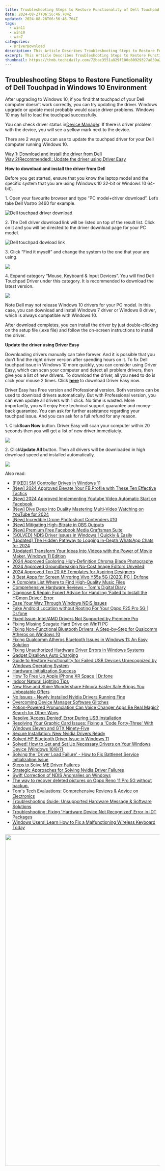 ```yaml
---
title: Troubleshooting Steps to Restore Functionality of Dell Touchpad in Windows 10 Environment
date: 2024-08-27T06:56:46.704Z
updated: 2024-08-28T06:56:46.704Z
tags:
  - win11
  - win10
  - win7
categories:
  - DriverDownload
description: This Article Describes Troubleshooting Steps to Restore Functionality of Dell Touchpad in Windows 10 Environment
excerpt: This Article Describes Troubleshooting Steps to Restore Functionality of Dell Touchpad in Windows 10 Environment
thumbnail: https://thmb.techidaily.com/72bac3551a829f100e80929327a859a230ef81a06fa60256119f57f4b98caf7a.jpg
---
```


## Troubleshooting Steps to Restore Functionality of Dell Touchpad in Windows 10 Environment

After upgrading to Windows 10, if you find that touchpad of your Dell computer doesn’t work correctly, you can try updating the driver. Windows upgrade or update most probably would cause driver problems. Windows 10 may fail to load the touchpad successfully.  
  
You can check driver status in[Device Manager](https://tools.techidaily.com/drivereasy/download/). If there is driver problem with the device, you will see a yellow mark next to the device.  
  
There are 2 ways you can use to update the touchpad driver for your Dell computer running Windows 10\.   
  
[Way 1: Download and install the driver from Dell](https://tools.techidaily.com/drivereasy/download/)   
[Way 2(Recommended): Update the driver using Driver Easy](https://www.drivereasy.com/knowledge/fix-dell-touchpad-issue-in-windows-10/#Way2)   
  
  
 **How to download and install the driver from Dell** 
  
Before you get started, ensure that you know the laptop model and the specific system that you are using (Windows 10 32-bit or Windows 10 64-bit).   
  
1\. Open your favourite browser and type “PC model+driver download”. Let’s take Dell Vostro 3460 for example.   
  
![Dell touchpad driver download](https://images.drivereasy.com/wp-content/uploads/2016/08/img_57be9963092e3.jpg)   
  
 2\. The Dell driver download link will be listed on top of the result list. Click on it and you will be directed to the driver download page for your PC model.  
  
![Dell touchpad dowload link](https://images.drivereasy.com/wp-content/uploads/2016/08/img_57be99e09bf05.jpg)   
  
 3\. Click “Find it myself” and change the system to the one that your are using.  
  
![](https://images.drivereasy.com/wp-content/uploads/2016/08/img_57be9a2018d98.jpg)   
  
 4\. Expand category “Mouse, Keyboard & Input Devices”. You will find Dell Touchpad Driver under this category. It is recommended to download the latest version.  
  
![](https://images.drivereasy.com/wp-content/uploads/2016/08/img_57be9a7315d8e.png)   
  
 Note Dell may not release Windows 10 drivers for your PC model. In this case, you can download and install Windows 7 driver or Windows 8 driver, which is always compatible with Windows 10\.   
  
 After download completes, you can install the driver by just double-clicking on the setup file (.exe file) and follow the on-screen instructions to install the driver.  
  
  
 **Update the driver using Driver Easy** 
  
 Downloading drivers manually can take forever. And it is possible that you don’t find the right driver version after spending hours on it. To fix Dell touchpad issue in Windows 10 more quickly, you can consider using Driver Easy, which can scan your computer and detect all problem drivers, then give you a list of new drivers. To download the driver, all you need to do is click your mouse 2 times. Click **[here](https://tools.techidaily.com/drivereasy/download/)**  to download Driver Easy now.  
  
 Driver Easy has Free version and Professional version. Both versions can be used to download drivers automatically. But with Professional version, you can even update all drivers with 1 click. No time is wasted. More importantly, you will enjoy Free technical support guarantee and money-back guarantee. You can ask for further assistance regarding your touchpad issue. And you can ask for a full refund for any reason.  
  
 1\. Click**Scan Now** button. Driver Easy will scan your computer within 20 seconds then you will get a list of new driver immediately.  
  
![](https://images.drivereasy.com/wp-content/uploads/2017/04/img_58f0a484ce54f.png) 

  
 2\. Click**Update All** button. Then all drivers will be downloaded in high download speed and installed automatically.  
  
![](https://images.drivereasy.com/wp-content/uploads/2017/04/img_58f0a502d9b53.jpg)

<ins class="adsbygoogle"
     style="display:block"
     data-ad-format="autorelaxed"
     data-ad-client="ca-pub-7571918770474297"
     data-ad-slot="1223367746"></ins>



<ins class="adsbygoogle"
     style="display:block"
     data-ad-client="ca-pub-7571918770474297"
     data-ad-slot="8358498916"
     data-ad-format="auto"
     data-full-width-responsive="true"></ins>

<span class="atpl-alsoreadstyle">Also read:</span>
<div><ul>
<li><a href="https://driver-error.techidaily.com/fixed-sm-controller-drives-in-windows-11/"><u>[FIXED] SM Controller Drives in Windows 11</u></a></li>
<li><a href="https://facebook-video-recording.techidaily.com/new-2024-approved-elevate-your-fb-profile-with-these-ten-effective-tactics/"><u>[New] 2024 Approved  Elevate Your FB Profile with These Ten Effective Tactics</u></a></li>
<li><a href="https://facebook-video-content.techidaily.com/new-2024-approved-implementing-youtube-video-automatic-start-on-facebook/"><u>[New] 2024 Approved  Implementing Youtube Video Automatic Start on Facebook</u></a></li>
<li><a href="https://facebook-record-videos.techidaily.com/new-dive-deep-into-duality-mastering-multi-video-watching-on-youtube-for-2024/"><u>[New] Dive Deep Into Duality  Mastering Multi-Video Watching on YouTube for 2024</u></a></li>
<li><a href="https://some-knowledge.techidaily.com/new-incredible-drone-photoshoot-contenders-10/"><u>[New] Incredible Drone Photoshoot Contenders #10</u></a></li>
<li><a href="https://on-screen-recording.techidaily.com/new-mitigating-high-bitrate-in-obs-outputs/"><u>[New] Mitigating High-Bitrate in OBS Outputs</u></a></li>
<li><a href="https://facebook-video-files.techidaily.com/new-premium-free-facebook-media-craftsman-suite/"><u>[New] Premium Free Facebook Media Craftsman Suite</u></a></li>
<li><a href="https://driver-error.techidaily.com/solved-ndis-driver-issues-in-windows-quickly-and-easily/"><u>[SOLVED] NDIS Driver Issues in Windows | Quickly & Easily</u></a></li>
<li><a href="https://screen-capture.techidaily.com/updated-the-hidden-pathway-to-logging-in-depth-whatsapp-chats-for-2024/"><u>[Updated] The Hidden Pathway to Logging In-Depth WhatsApp Chats for 2024</u></a></li>
<li><a href="https://some-approaches.techidaily.com/updated-transform-your-ideas-into-videos-with-the-power-of-movie-maker-windows-11-edition/"><u>[Updated] Transform Your Ideas Into Videos with the Power of Movie Maker, Windows 11 Edition</u></a></li>
<li><a href="https://some-techniques.techidaily.com/2024-approved-exploring-high-definition-chroma-blade-photography/"><u>2024 Approved  Exploring High-Definition Chroma Blade Photography</u></a></li>
<li><a href="https://fox-direct.techidaily.com/2024-approved-groundbreaking-no-cost-image-editors-unveiled/"><u>2024 Approved  Groundbreaking No-Cost Image Editors Unveiled</u></a></li>
<li><a href="https://some-approaches.techidaily.com/2024-approved-top-20-ae-templates-for-aspiring-designers/"><u>2024 Approved  Top 20 AE Templates for Aspiring Designers</u></a></li>
<li><a href="https://screen-mirror.techidaily.com/8-best-apps-for-screen-mirroring-vivo-y55s-5g-2023-pc-drfone-by-drfone-android/"><u>8 Best Apps for Screen Mirroring Vivo Y55s 5G (2023) PC | Dr.fone</u></a></li>
<li><a href="https://fox-boxes.techidaily.com/a-complete-list-where-to-find-high-quality-music-files/"><u>A Complete List  Where to Find High-Quality Music Files</u></a></li>
<li><a href="https://driver-error.techidaily.com/comprehensive-hardware-reviews-toms-digital-diary/"><u>Comprehensive Hardware Reviews - Tom's Digital Diary</u></a></li>
<li><a href="https://driver-error.techidaily.com/diagnose-and-repair-expert-advice-for-handling-failed-to-install-the-hcmon-driver-error/"><u>Diagnose & Repair: Expert Advice for Handling 'Failed to Install the HCmon Driver' Error</u></a></li>
<li><a href="https://driver-error.techidaily.com/ease-your-way-through-windows-ndis-issues/"><u>Ease Your Way Through Windows NDIS Issues</u></a></li>
<li><a href="https://android-location.techidaily.com/fake-android-location-without-rooting-for-your-oppo-f25-pro-5g-drfone-by-drfone-virtual/"><u>Fake Android Location without Rooting For Your Oppo F25 Pro 5G | Dr.fone</u></a></li>
<li><a href="https://driver-error.techidaily.com/fixed-issue-intelamd-drivers-not-supported-by-premiere-pro/"><u>Fixed Issue: Intel/AMD Drivers Not Supported by Premiere Pro</u></a></li>
<li><a href="https://driver-error.techidaily.com/fixing-missing-seagate-hard-drive-on-win11-pc/"><u>Fixing Missing Seagate Hard Drive on Win11 PC</u></a></li>
<li><a href="https://driver-error.techidaily.com/fixing-non-functional-bluetooth-drivers-a-step-by-step-for-qualcomm-atheros-on-windows-10/"><u>Fixing Non-Functional Bluetooth Drivers: A Step-by-Step for Qualcomm Atheros on Windows 10</u></a></li>
<li><a href="https://driver-error.techidaily.com/fixing-qualcomm-atheros-bluetooth-issues-in-windows-11-an-easy-solution/"><u>Fixing Qualcomm Atheros Bluetooth Issues in Windows 11: An Easy Solution</u></a></li>
<li><a href="https://driver-error.techidaily.com/fixing-unauthorized-hardware-driver-errors-in-windows-systems/"><u>Fixing Unauthorized Hardware Driver Errors in Windows Systems</u></a></li>
<li><a href="https://driver-error.techidaily.com/gadget-disallows-auto-charging/"><u>Gadget Disallows Auto Charging</u></a></li>
<li><a href="https://driver-error.techidaily.com/guide-to-restore-functionality-for-failed-usb-devices-unrecognized-by-windows-operating-system/"><u>Guide to Restore Functionality for Failed USB Devices Unrecognized by Windows Operating System</u></a></li>
<li><a href="https://driver-error.techidaily.com/hardware-initialization-success/"><u>Hardware Initialization Success</u></a></li>
<li><a href="https://techidaily.com/how-to-free-up-apple-iphone-xr-space-drfone-by-drfone-ios-full-data-eraser-ios-full-data-eraser/"><u>How To Free Up Apple iPhone XR Space | Dr.fone</u></a></li>
<li><a href="https://extra-resources.techidaily.com/indoor-natural-lighting-tips/"><u>Indoor Natural Lighting Tips</u></a></li>
<li><a href="https://ai-video-apps.techidaily.com/new-rise-and-shine-wondershare-filmora-easter-sale-brings-you-unbeatable-offers/"><u>New Rise and Shine Wondershare Filmora Easter Sale Brings You Unbeatable Offers</u></a></li>
<li><a href="https://driver-error.techidaily.com/no-issues-newly-installed-nvidia-drivers-running-fine/"><u>No Issues - Newly Installed Nvidia Drivers Running Fine</u></a></li>
<li><a href="https://driver-error.techidaily.com/overcoming-device-manager-software-glitches/"><u>Overcoming Device Manager Software Glitches</u></a></li>
<li><a href="https://extra-information.techidaily.com/potion-powered-pronunciation-can-voice-changer-apps-be-real-magic-search-for-other-ways/"><u>Potion-Powered Pronunciation  Can Voice Changer Apps Be Real Magic? Search for Other Ways</u></a></li>
<li><a href="https://driver-error.techidaily.com/resolve-access-denied-error-during-usb-installation/"><u>Resolve 'Access Denied' Error During USB Installation</u></a></li>
<li><a href="https://driver-error.techidaily.com/resolving-your-graphic-card-issues-fixing-a-code-forty-three-with-windows-eleven-and-gtx-ninety-five/"><u>Resolving Your Graphic Card Issues: Fixing a 'Code Forty-Three' With Windows Eleven and GTX Ninety-Five</u></a></li>
<li><a href="https://driver-error.techidaily.com/secure-installation-new-nvidia-drivers-ready/"><u>Secure Installation: New Nvidia Drivers Ready</u></a></li>
<li><a href="https://driver-error.techidaily.com/solved-hp-bluetooth-driver-issue-in-windows-11/"><u>Solved HP Bluetooth Driver Issue in Windows 11</u></a></li>
<li><a href="https://driver-error.techidaily.com/solved-how-to-get-and-set-up-necessary-drivers-on-your-windows-device-windows-1087/"><u>Solved! How to Get and Set Up Necessary Drivers on Your Windows Device (Windows 10/8/7)</u></a></li>
<li><a href="https://driver-error.techidaily.com/solving-the-driver-load-failure-how-to-fix-battlenet-service-initialization-issue/"><u>Solving the 'Driver Load Failure' - How to Fix Battlenet Service Initialization Issue</u></a></li>
<li><a href="https://driver-error.techidaily.com/steps-to-solve-me-driver-failures/"><u>Steps to Solve ME Driver Failures</u></a></li>
<li><a href="https://driver-error.techidaily.com/strategic-approaches-for-solving-nvidia-driver-failures/"><u>Strategic Approaches for Solving Nvidia Driver Failures</u></a></li>
<li><a href="https://driver-error.techidaily.com/swift-correction-of-ndis-anomalies-on-windows/"><u>Swift Correction of NDIS Anomalies on Windows</u></a></li>
<li><a href="https://techidaily.com/the-way-to-recover-deleted-pictures-on-oppo-reno-11-pro-5g-without-backup-by-fonelab-android-recover-pictures/"><u>The way to recover deleted pictures on Oppo Reno 11 Pro 5G without backup.</u></a></li>
<li><a href="https://driver-error.techidaily.com/toms-tech-evaluations-comprehensive-reviews-and-advice-on-electronics/"><u>Tom's Tech Evaluations: Comprehensive Reviews & Advice on Electronics</u></a></li>
<li><a href="https://driver-error.techidaily.com/troubleshooting-guide-unsupported-hardware-message-and-software-solutions/"><u>Troubleshooting Guide: Unsupported Hardware Message & Software Solutions</u></a></li>
<li><a href="https://driver-error.techidaily.com/troubleshooting-fixing-hardware-device-not-recognized-error-in-idt-packages/"><u>Troubleshooting: Fixing 'Hardware Device Not Recognized' Error in IDT Packages</u></a></li>
<li><a href="https://driver-error.techidaily.com/windows-users-learn-how-to-fix-a-malfunctioning-wireless-keyboard-today/"><u>Windows Users! Learn How to Fix a Malfunctioning Wireless Keyboard Today</u></a></li>
</ul></div>

<!-- affiliate ads begin -->
<a href="https://parisrhonecom.sjv.io/c/5597632/1922358/21553" target="_top" id="1922358"><img src="//a.impactradius-go.com/display-ad/21553-1922358" border="0" alt="" width="1080" height="1080"/></a><img height="0" width="0" src="https://imp.pxf.io/i/5597632/1922358/21553" style="position:absolute;visibility:hidden;" border="0" />
<!-- affiliate ads end -->